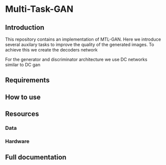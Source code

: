 # Multi-Task-GAN

## Introduction

This repository contains an implementation of MTL-GAN. Here we introduce several auxilary tasks to improve the quality of the generated images. To achieve this we create the decoders network 

For the generator and discriminator architecture we use DC networks similar to DC gan

## Requirements

## How to use

## Resources

### Data

### Hardware

## Full documentation